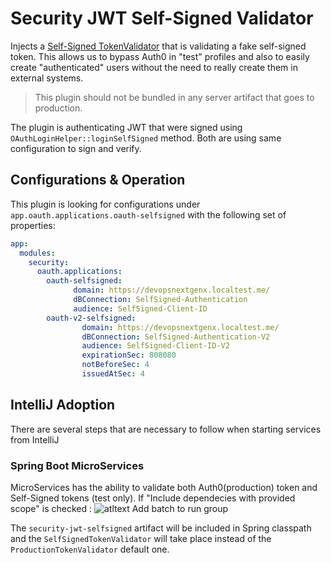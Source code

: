 # Security JWT Self-Signed Validator

Injects a [Self-Signed TokenValidator](src/main/java/io/devopsnextgenx/microservices/modules/security/jwt/SelfSignedTokenValidator.java) 
that is validating a fake self-signed token. This allows us to bypass Auth0 in "test" profiles and also to easily create 
"authenticated" users without the need to really create them in external systems.

>  This plugin should not be bundled in any server artifact that goes to production.

The plugin is authenticating JWT that were signed using `OAuthLoginHelper::loginSelfSigned` method.
Both are using same configuration to sign and verify.

## Configurations & Operation
This plugin is looking for configurations under `app.oauth.applications.oauth-selfsigned` with the 
following set of properties:

```yaml
app:
  modules:
    security:
      oauth.applications:
        oauth-selfsigned:
              domain: https://devopsnextgenx.localtest.me/
              dBConnection: SelfSigned-Authentication
              audience: SelfSigned-Client-ID
        oauth-v2-selfsigned:
                domain: https://devopsnextgenx.localtest.me/
                dBConnection: SelfSigned-Authentication-V2
                audience: SelfSigned-Client-ID-V2
                expirationSec: 808080
                notBeforeSec: 4
                issuedAtSec: 4
```

## IntelliJ Adoption
There are several steps that are necessary to follow when starting services from IntelliJ

### Spring Boot MicroServices
MicroServices has the ability to validate both Auth0(production) token and Self-Signed tokens (test only).
If "Include dependecies with provided scope" is checked :
 ![atltext Add batch to run group](./docs/include-provided-artifacts.png)
   
The `security-jwt-selfsigned` artifact will be included in Spring classpath and the `SelfSignedTokenValidator` will
take place instead of the `ProductionTokenValidator` default one.


